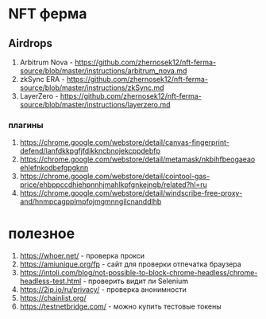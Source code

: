 # NFT ферма

## Airdrops

1. Arbitrum Nova - https://github.com/zhernosek12/nft-ferma-source/blob/master/instructions/arbitrum_nova.md
2. zkSync ERA - https://github.com/zhernosek12/nft-ferma-source/blob/master/instructions/zkSync.md
3. LayerZero - https://github.com/zhernosek12/nft-ferma-source/blob/master/instructions/layerzero.md

### плагины

1. https://chrome.google.com/webstore/detail/canvas-fingerprint-defend/lanfdkkpgfjfdikkncbnojekcppdebfp
2. https://chrome.google.com/webstore/detail/metamask/nkbihfbeogaeaoehlefnkodbefgpgknn
3. https://chrome.google.com/webstore/detail/cointool-gas-price/ehbppccdhiehpnnhjmahlkpfgnkejngb/related?hl=ru
4. https://chrome.google.com/webstore/detail/windscribe-free-proxy-and/hnmpcagpplmpfojmgmnngilcnanddlhb

# полезное

1. https://whoer.net/ - проверка прокси
2. https://amiunique.org/fp - сайт для проверки отпечатка браузера
3. https://intoli.com/blog/not-possible-to-block-chrome-headless/chrome-headless-test.html - проверить видит ли Selenium
4. https://2ip.io/ru/privacy/ - проверка анонимности
5. https://chainlist.org/
6. https://testnetbridge.com/ - можно купить тестовые токены
